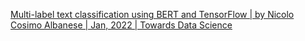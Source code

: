 [Multi\-label text classification using BERT and TensorFlow \| by Nicolo Cosimo Albanese \| Jan, 2022 \| Towards Data Science](https://towardsdatascience.com/multi-label-text-classification-using-bert-and-tensorflow-d2e88d8f488d)